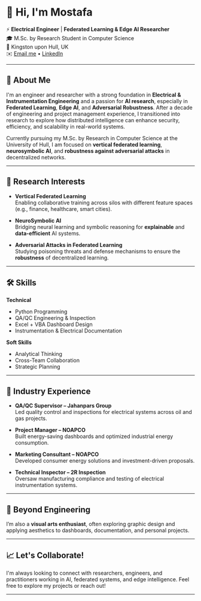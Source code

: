 # 👋 Hi, I'm Mostafa

⚡️ **Electrical Engineer** | **Federated Learning & Edge AI Researcher**  
🎓 M.Sc. by Research Student in Computer Science  
📍 Kingston upon Hull, UK  
✉️ [Email me](mailto:mostafa.anoosha@gmail.com) • [LinkedIn](https://www.linkedin.com/in/mostafa-anoosha/)

---

## 🧠 About Me

I'm an engineer and researcher with a strong foundation in **Electrical & Instrumentation Engineering** and a passion for **AI research**, especially in **Federated Learning**, **Edge AI**, and **Adversarial Robustness**. After a decade of engineering and project management experience, I transitioned into research to explore how distributed intelligence can enhance security, efficiency, and scalability in real-world systems.

Currently pursuing my M.Sc. by Research in Computer Science at the University of Hull, I am focused on **vertical federated learning**, **neurosymbolic AI**, and **robustness against adversarial attacks** in decentralized networks.

---

## 🔬 Research Interests

- **Vertical Federated Learning**  
  Enabling collaborative training across silos with different feature spaces (e.g., finance, healthcare, smart cities).

- **NeuroSymbolic AI**  
  Bridging neural learning and symbolic reasoning for **explainable** and **data-efficient** AI systems.

- **Adversarial Attacks in Federated Learning**  
  Studying poisoning threats and defense mechanisms to ensure the **robustness** of decentralized learning.

---

## 🛠️ Skills

**Technical**  
- Python Programming  
- QA/QC Engineering & Inspection  
- Excel + VBA Dashboard Design  
- Instrumentation & Electrical Documentation  

**Soft Skills**  
- Analytical Thinking  
- Cross-Team Collaboration  
- Strategic Planning  

---

## 💼 Industry Experience

- **QA/QC Supervisor – Jahanpars Group**  
  Led quality control and inspections for electrical systems across oil and gas projects.

- **Project Manager – NOAPCO**  
  Built energy-saving dashboards and optimized industrial energy consumption.

- **Marketing Consultant – NOAPCO**  
  Developed consumer energy solutions and investment-driven proposals.

- **Technical Inspector – 2R Inspection**  
  Oversaw manufacturing compliance and testing of electrical instrumentation systems.

---

## 🎨 Beyond Engineering

I’m also a **visual arts enthusiast**, often exploring graphic design and applying aesthetics to dashboards, documentation, and personal projects.

---

## 📈 Let's Collaborate!

I'm always looking to connect with researchers, engineers, and practitioners working in AI, federated systems, and edge intelligence. Feel free to explore my projects or reach out!

---
